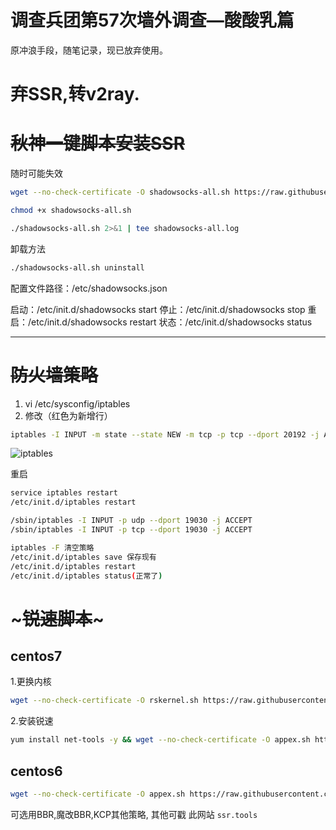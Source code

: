 # 调查兵团第57次墙外调查—酸酸乳篇

原冲浪手段，随笔记录，现已放弃使用。

# __弃SSR,转v2ray.__

# ~~秋神一键脚本安装SSR~~
 随时可能失效
```bash
wget --no-check-certificate -O shadowsocks-all.sh https://raw.githubusercontent.com/teddysun/shadowsocks_install/master/shadowsocks-all.sh
```
```bash
chmod +x shadowsocks-all.sh
```
```bash
./shadowsocks-all.sh 2>&1 | tee shadowsocks-all.log
```

卸载方法
```bash
./shadowsocks-all.sh uninstall
```

配置文件路径：/etc/shadowsocks.json


启动：/etc/init.d/shadowsocks start
停止：/etc/init.d/shadowsocks stop
重启：/etc/init.d/shadowsocks restart
状态：/etc/init.d/shadowsocks status

------
# ~~防火墙策略~~
1. vi /etc/sysconfig/iptables
2. 修改（红色为新增行）
```bash
iptables -I INPUT -m state --state NEW -m tcp -p tcp --dport 20192 -j ACCEPT
```
![iptables](https://zyue-pic.oss-cn-shenzhen.aliyuncs.com/iptables.png)

重启
```bash
service iptables restart
/etc/init.d/iptables restart

/sbin/iptables -I INPUT -p udp --dport 19030 -j ACCEPT
/sbin/iptables -I INPUT -p tcp --dport 19030 -j ACCEPT

iptables -F 清空策略 
/etc/init.d/iptables save 保存现有 
/etc/init.d/iptables restart 
/etc/init.d/iptables status(正常了) 
```

# ~~~锐速脚本~~~

## centos7

1.更换内核
```bash
wget --no-check-certificate -O rskernel.sh https://raw.githubusercontent.com/uxh/shadowsocks_bash/master/rskernel.sh && bash rskernel.sh
```

2.安装锐速
```bash
yum install net-tools -y && wget --no-check-certificate -O appex.sh https://raw.githubusercontent.com/0oVicero0/serverSpeeder_Install/master/appex.sh && bash appex.sh install
```


## centos6
```bash
wget --no-check-certificate -O appex.sh https://raw.githubusercontent.com/0oVicero0/serverSpeeder_Install/master/appex.sh && bash appex.sh install '2.6.32-642.el6.x86_64'
```


可选用BBR,魔改BBR,KCP其他策略, 其他可戳 此网站 `ssr.tools`